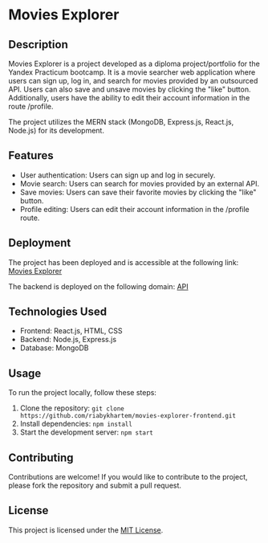 # Movies Explorer

## Description

Movies Explorer is a project developed as a diploma project/portfolio for the Yandex Practicum bootcamp. It is a movie searcher web application where users can sign up, log in, and search for movies provided by an outsourced API. Users can also save and unsave movies by clicking the "like" button. Additionally, users have the ability to edit their account information in the route /profile.

The project utilizes the MERN stack (MongoDB, Express.js, React.js, Node.js) for its development.

## Features

- User authentication: Users can sign up and log in securely.
- Movie search: Users can search for movies provided by an external API.
- Save movies: Users can save their favorite movies by clicking the "like" button.
- Profile editing: Users can edit their account information in the /profile route.

## Deployment

The project has been deployed and is accessible at the following link: [Movies Explorer](https://movies-explorer2023.nomoredomainsmonster.ru)

The backend is deployed on the following domain: [API](https://api.movies-explorer2023.nomoredomainsmonster.ru)

## Technologies Used

- Frontend: React.js, HTML, CSS
- Backend: Node.js, Express.js
- Database: MongoDB

## Usage

To run the project locally, follow these steps:

1. Clone the repository: `git clone https://github.com/riabykhartem/movies-explorer-frontend.git`
2. Install dependencies: `npm install`
3. Start the development server: `npm start`

## Contributing

Contributions are welcome! If you would like to contribute to the project, please fork the repository and submit a pull request.

## License

This project is licensed under the [MIT License](https://opensource.org/licenses/MIT).
